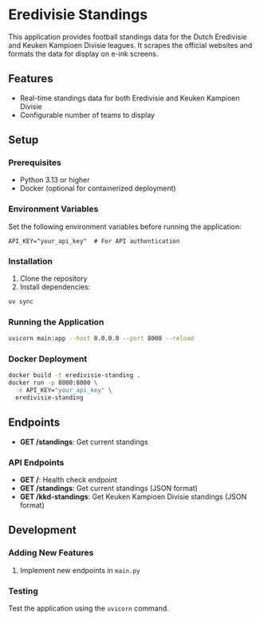 # Eredivisie Standings 

This application provides football standings data for the Dutch Eredivisie and Keuken Kampioen Divisie leagues. It scrapes the official websites and formats the data for display on e-ink screens.

## Features

- Real-time standings data for both Eredivisie and Keuken Kampioen Divisie
- Configurable number of teams to display

## Setup

### Prerequisites

- Python 3.13 or higher
- Docker (optional for containerized deployment)

### Environment Variables

Set the following environment variables before running the application:

```
API_KEY="your_api_key"  # For API authentication
```

### Installation

1. Clone the repository
2. Install dependencies:

```bash
uv sync
```

### Running the Application

```bash
uvicorn main:app --host 0.0.0.0 --port 8000 --reload
```

### Docker Deployment

```bash
docker build -t eredivisie-standing .
docker run -p 8000:8000 \
  -e API_KEY="your_api_key" \
  eredivisie-standing
```

## Endpoints

- **GET /standings**: Get current standings

### API Endpoints

- **GET /**: Health check endpoint
- **GET /standings**: Get current standings (JSON format)
- **GET /kkd-standings**: Get Keuken Kampioen Divisie standings (JSON format)


## Development

### Adding New Features

1. Implement new endpoints in `main.py`

### Testing
Test the application using the `uvicorn` command.
